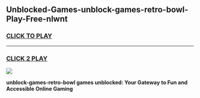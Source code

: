 
## Unblocked-Games-unblock-games-retro-bowl-Play-Free-nlwnt
<h3>
<a href="https://premium76.site?title=unblock-games-retro-bowl&ref=15A">CLICK TO PLAY</a></h3>
<hr>

<h3>
<a href="https://premium76.site?title=unblock-games-retro-bowl&ref=15A">CLICK 2 PLAY</a>
  
</h3>

<a href="https://premium76.site?title=unblock-games-retro-bowl&ref=15A"><img src="https://clearcache.store/games.png"></a>


**unblock-games-retro-bowl games unblocked: Your Gateway to Fun and Accessible Online Gaming**

